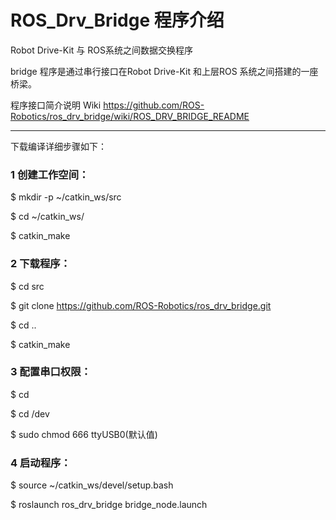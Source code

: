 # ROS_Drv_Bridge 程序介绍

Robot Drive-Kit 与 ROS系统之间数据交换程序

bridge 程序是通过串行接口在Robot Drive-Kit 和上层ROS 系统之间搭建的一座桥梁。

程序接口简介说明 Wiki https://github.com/ROS-Robotics/ros_drv_bridge/wiki/ROS_DRV_BRIDGE_README

**********************************************************************

下载编译详细步骤如下：

### 1 创建工作空间：

$ mkdir -p ~/catkin_ws/src

$ cd ~/catkin_ws/

$ catkin_make

### 2 下载程序：

$ cd src

$ git clone https://github.com/ROS-Robotics/ros_drv_bridge.git

$ cd ..

$ catkin_make

### 3 配置串口权限：

$ cd

$ cd /dev

$ sudo chmod 666 ttyUSB0(默认值)

### 4 启动程序：

$ source ~/catkin_ws/devel/setup.bash

$ roslaunch ros_drv_bridge bridge_node.launch





